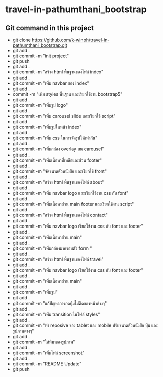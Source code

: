 # travel-in-pathumthani_bootstrap
## Git command in this project
- git clone https://github.com/k-winph/travel-in-pathumthani_bootstrap.git
- git add .
- git commit -m "init project"
- git push
- git add .
- git commit -m "สร้าง html พื้นฐานของไฟล์ index"
- git add .
- git commit -m "เพิ่ม navbar ของ index"
- git add .
- commit -m "เพิ่ม styles พื้นฐาน และเรียกใช้งาน bootstrap5"
- git add .
- git commit -m "เพิ่มรูป logo"
- git add .
- git commit -m "เพิ่ม carousel slide และเรียกใช้ script"
- git add .
- git commit -m "เพิ่มรูปในหน้า index"
- git add .
- git commit -m "เพิ่ม css ในการจัดรูปให้เท่ากัน"
- git add .
- git commit -m "เพิ่มกล่อง overlay บน carousel"
- git add .
- git commit -m "เพิ่มเนื้อหาที่เหลือและส่วน footer"
- git add .
- git commit -m "จัดขนาดตัวหนังสือ และเรียกใช้ front"
- git add .
- git commit -m "สร้าง html พื้นฐานของไฟล์ about"
- git add .
- git commit -m "เพิ่ม navbar logo และเรียกใช้งาน css กับ font"
- git add .
- git commit -m "เพิ่มเนื้อหาส่วน main footer และเรียกใช้งาน script"
- git add .
- git commit -m "สร้าง html พื้นฐานของไฟล์ contact"
- git add .
- git commit -m "เพิ่ม navbar logo เรียกใช้งาน css กับ font และ footer"
- git add .
- git commit -m "เพิ่มเนื้อหาส่วน main"
- git add .
- git commit -m "เพิ่มกล่องมาครอบตัว form "
- git add .
- git commit -m "สร้าง html พื้นฐานของไฟล์ travel"
- git add .
- git commit -m "เพิ่ม navbar logo เรียกใช้งาน css กับ font และ footer"
- git add .
- git commit -m "เพิ่มเนื้อหาส่วน main"
- git add .
- git commit -m "เพิ่มรูป"
- git add .
- git commit -m "แก้ปัญหาการกดปุ่มไม่ติดของหน้าต่างๆ"
- git add .
- git commit -m "เพิ่ม transition ในไฟล์ styles"
- git add .
- git commit -m "ทำ reposive ของ tablet และ mobile ปรับขนาดตัวหนังสือ ปุ่ม และรูปภาพต่างๆ"
- git add .
- git commit -m "ใส่ที่มาของรูปภาพ"
- git add .
- git commit -m "เพิ่มไฟล์ screenshot"
- git add .
- git commit -m "README Update"
- git push